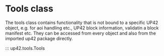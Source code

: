 # Tools class

The tools class contains functionality that is not bound to a specific UP42 object,
e.g. for aoi handling etc., UP42 block information, validatin a block manifest etc.
They can be accessed from every object and also from the imported up42 package directly.


::: up42.tools.Tools
